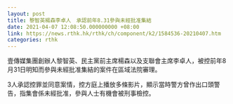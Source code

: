 ```yaml
---
layout: post
title: 黎智英楊森李卓人　承認前年8.31參與未經批准集結
date: 2021-04-07 12:08:50.000000000 +08:00
link: https://news.rthk.hk/rthk/ch/component/k2/1584536-20210407.htm
categories: rthk
---
```


壹傳媒集團創辦人黎智英、民主黨前主席楊森以及支聯會主席李卓人，被控前年8月31日明知而參與未經批准集結的案件在區域法院審理。 

3人承認控罪並同意案情，控方庭上播放多條影片，顯示當時警方曾作出口頭警告，指集會係未經批准，參與人士有機會被刑事檢控。
